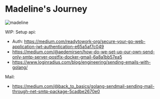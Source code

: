 # Madeline's Journey

![madeline](https://i.pinimg.com/474x/f1/ee/e4/f1eee47021845369982abf61c629c7d6.jpg)

WIP: Setup api:

- Auth: https://medium.com/readytowork-org/secure-your-go-web-application-jwt-authentication-e65a5af7c049
- https://medium.com/@aedemirsen/how-do-we-set-up-our-own-send-only-smtp-server-postfix-docker-gmail-6a8a1bb57ea5
- https://www.loginradius.com/blog/engineering/sending-emails-with-golang/

Mail:

- https://medium.com/@back_to_basics/golang-sendmail-sending-mail-through-net-smtp-package-5cadbe2670e0
